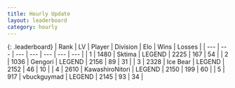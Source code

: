 ```yaml
---
title: Hourly Update
layout: leaderboard
category: hourly
---
```


{: .leaderboard}
| Rank | LV | Player | Division | Elo | Wins | Losses |
| --- | --- | --- | --- | --- | --- | --- |
| <span data-change="0">1</span> | 1480 | <span title="ID: 353063">Sktima</span> | LEGEND | <span data-change="0">2225</span> | <span data-change="0">167</span> | <span data-change="0">54</span> |
| <span data-change="2">2</span> | 1036 | <span title="ID: 294236">Gengori</span> | LEGEND | <span data-change="9">2156</span> | <span data-change="2">89</span> | <span data-change="0">31</span> |
| <span data-change="0">3</span> | 2328 | <span title="ID: 417840">Ice Bear</span> | LEGEND | <span data-change="5">2152</span> | <span data-change="2">46</span> | <span data-change="1">10</span> |
| <span data-change="-2">4</span> | 2610 | <span title="ID: 164871">KawashiroNitori</span> | LEGEND | <span data-change="0">2150</span> | <span data-change="4">199</span> | <span data-change="2">60</span> |
| <span data-change="0">5</span> | 917 | <span title="ID: 418052">vbuckguymad</span> | LEGEND | <span data-change="0">2145</span> | <span data-change="0">93</span> | <span data-change="0">34</span> |